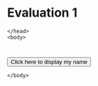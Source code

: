 # Evaluation 1



<html>
    <head>

    </head>
    <body>
<h1></h1>

<button onclick="myFunction()">Click here to display my name</button>

<p id="watch"></p>

<script>
function myFunction() {
  document.getElementById("watch").innerHTML = "Ram";
}
</script>

    </body>
</html>